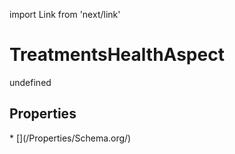 import Link from 'next/link'
# TreatmentsHealthAspect

undefined

## Properties

<Grid>
* [](/Properties/Schema.org/)

</Grid>

